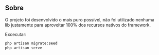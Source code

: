 ## Sobre

O projeto foi desenvolvido o mais puro possível, não foi utilizado nenhuma lib justamente para aproveitar 100% dos recursos nativos do framework.

Excecutar:
```bash
php artisan migrate:seed
php artisan serve
```
